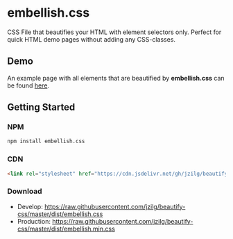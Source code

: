 # embellish.css
CSS File that beautifies your HTML with element selectors only. Perfect for quick HTML demo pages without adding any CSS-classes.

## Demo
An example page with all elements that are beautified by **embellish.css** can be found
[here](http://htmlpreview.github.io/?https://raw.githubusercontent.com/jzilg/beautify-css/master/test.html).

## Getting Started

### NPM
```bash
npm install embellish.css
```

### CDN
```html
<link rel="stylesheet" href="https://cdn.jsdelivr.net/gh/jzilg/beautify-css/dist/embellish.min.css" />
```

### Download
* Develop: https://raw.githubusercontent.com/jzilg/beautify-css/master/dist/embellish.css
* Production: https://raw.githubusercontent.com/jzilg/beautify-css/master/dist/embellish.min.css
